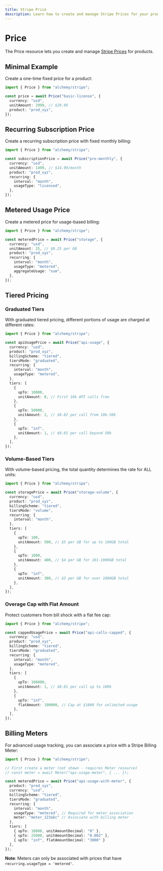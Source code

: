 ```yaml
---
title: Stripe Price
description: Learn how to create and manage Stripe Prices for your products and subscriptions using Alchemy.
---
```


# Price

The Price resource lets you create and manage [Stripe Prices](https://stripe.com/docs/api/prices) for products.

## Minimal Example

Create a one-time fixed price for a product:

```ts
import { Price } from "alchemy/stripe";

const price = await Price("basic-license", {
  currency: "usd",
  unitAmount: 2999, // $29.99
  product: "prod_xyz",
});
```

## Recurring Subscription Price

Create a recurring subscription price with fixed monthly billing:

```ts
import { Price } from "alchemy/stripe";

const subscriptionPrice = await Price("pro-monthly", {
  currency: "usd",
  unitAmount: 1499, // $14.99/month
  product: "prod_xyz",
  recurring: {
    interval: "month",
    usageType: "licensed",
  },
});
```

## Metered Usage Price

Create a metered price for usage-based billing:

```ts
import { Price } from "alchemy/stripe";

const meteredPrice = await Price("storage", {
  currency: "usd",
  unitAmount: 25, // $0.25 per GB
  product: "prod_xyz",
  recurring: {
    interval: "month",
    usageType: "metered",
    aggregateUsage: "sum",
  },
});
```

## Tiered Pricing

### Graduated Tiers

With graduated tiered pricing, different portions of usage are charged at different rates:

```ts
import { Price } from "alchemy/stripe";

const apiUsagePrice = await Price("api-usage", {
  currency: "usd",
  product: "prod_xyz",
  billingScheme: "tiered",
  tiersMode: "graduated",
  recurring: {
    interval: "month",
    usageType: "metered",
  },
  tiers: [
    {
      upTo: 10000,
      unitAmount: 0, // First 10k API calls free
    },
    {
      upTo: 50000,
      unitAmount: 2, // $0.02 per call from 10k-50k
    },
    {
      upTo: "inf",
      unitAmount: 1, // $0.01 per call beyond 50k
    },
  ],
});
```

### Volume-Based Tiers

With volume-based pricing, the total quantity determines the rate for ALL units:

```ts
import { Price } from "alchemy/stripe";

const storagePrice = await Price("storage-volume", {
  currency: "usd",
  product: "prod_xyz",
  billingScheme: "tiered",
  tiersMode: "volume",
  recurring: {
    interval: "month",
  },
  tiers: [
    {
      upTo: 100,
      unitAmount: 500, // $5 per GB for up to 100GB total
    },
    {
      upTo: 1000,
      unitAmount: 400, // $4 per GB for 101-1000GB total
    },
    {
      upTo: "inf",
      unitAmount: 300, // $3 per GB for over 1000GB total
    },
  ],
});
```

### Overage Cap with Flat Amount

Protect customers from bill shock with a flat fee cap:

```ts
import { Price } from "alchemy/stripe";

const cappedUsagePrice = await Price("api-calls-capped", {
  currency: "usd",
  product: "prod_xyz",
  billingScheme: "tiered",
  tiersMode: "graduated",
  recurring: {
    interval: "month",
    usageType: "metered",
  },
  tiers: [
    {
      upTo: 100000,
      unitAmount: 1, // $0.01 per call up to 100k
    },
    {
      upTo: "inf",
      flatAmount: 100000, // Cap at $1000 for unlimited usage
    },
  ],
});
```

## Billing Meters

For advanced usage tracking, you can associate a price with a Stripe Billing Meter:

```ts
import { Price } from "alchemy/stripe";

// First create a meter (not shown - requires Meter resource)
// const meter = await Meter("api-usage-meter", { ... });

const meteredPrice = await Price("api-usage-with-meter", {
  product: "prod_xyz",
  currency: "usd",
  billingScheme: "tiered",
  tiersMode: "graduated",
  recurring: {
    interval: "month",
    usageType: "metered", // Required for meter association
    meter: "meter_123abc" // Associate with billing meter
  },
  tiers: [
    { upTo: 10000, unitAmountDecimal: "0" },
    { upTo: 25000, unitAmountDecimal: "0.002" },
    { upTo: "inf", flatAmountDecimal: "3000" }
  ],
});
```

**Note**: Meters can only be associated with prices that have `recurring.usageType = 'metered'`.
